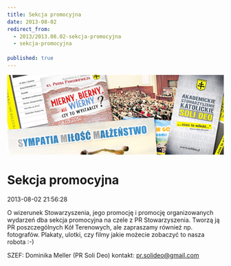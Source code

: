 ```yaml
---
title: Sekcja promocyjna
date: 2013-08-02
redirect_from: 
  - 2013/2013.08.02-sekcja-promocyjna
  - sekcja-promocyjna

published: true
---
```



![/assets/posts/2013/2013-08-02-sekcja-promocyjna/promocyjna01.jpg](/assets/posts/2013/2013-08-02-sekcja-promocyjna/promocyjna01.jpg)

# Sekcja promocyjna

<time>2013-08-02 21:56:28</time>






O wizerunek Stowarzyszenia, jego promocję i promocję organizowanych wydarzeń dba sekcja promocyjna na czele z PR Stowarzyszenia. Tworzą ją PR poszczególnych Kół Terenowych, ale zapraszamy również np. fotografów. Plakaty, ulotki, czy filmy jakie możecie zobaczyć to nasza robota :-)


SZEF: Dominika Meller (PR Soli Deo)
kontakt: pr.solideo@gmail.com


 


<!--{{json:{"created_date":"2013-08-02 21:56:28","publish_down":"0000-00-00 00:00:00","id":"5264"}}}-->